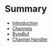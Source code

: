 # Summary

* [Introduction](README.md)
* [Channels](/Channels.md)
* [ByteBuf](Bytebufs.md)
* [Channel Handler](/Channels.md#channe-handler)


